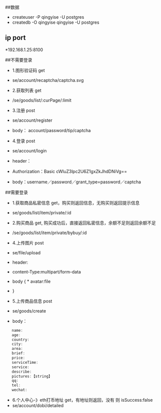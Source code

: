 ##数据
  * createuser -P qingyise -U postgres
  * createdb -O qingyise qingyise -U postgres
  
## ip port
  *192.168.1.25:8100

##不需要登录
  * 1.图形验证码 get
  * se/account/recaptcha/captcha.svg

  * 2.获取列表 get
  * /se/goods/list/:curPage/:limit

  * 3.注册 post
  * se/account/register
  * body： account/password/tip/captcha

   * 4.登录 post
   * se/account/login
   * header：
   * Authorization：Basic cWluZ3lpc2U6Z1gxZkJhdDNiVg==

   * body：username／password／grant_type=password／captcha

##需要登录
   * 1.获取商品私密信息 get，购买则返回信息，无购买则返回提示信息
   * se/goods/list/item/private/:id

   * 2.购买商品 get, 购买成功后，直接返回私密信息，余额不足则返回余额不足
   * /se/goods/list/item/private/bybuy/:id

   * 4.上传图片 post
   * se/file/upload

   * header:
   * content-Type:multipart/form-data
   * body {
    *  avatar:file
   * }

   * 5.上传商品信息 post
   *  se/goods/create
   * body：
 ```javascript
    name: 
    age:
    country:
    city:
    area:
    brief:
    price:
    serviceTime:
    service:
    describe:
    pictures:【string】
    qq:
    tel:
    wechat:
```

  * 6.个人中心-》eth打币地址 get，有地址则返回，没有 则 isSuccess:false
  * se/account/dobi/detailed



